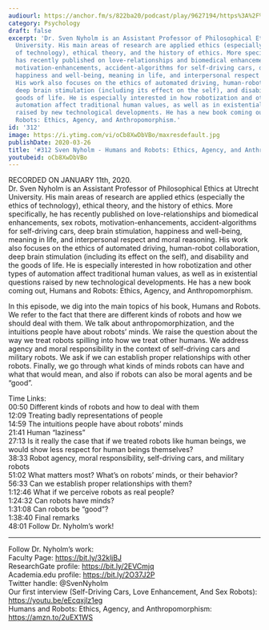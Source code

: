 ```yaml
---
audiourl: https://anchor.fm/s/822ba20/podcast/play/9627194/https%3A%2F%2Fd3ctxlq1ktw2nl.cloudfront.net%2Fproduction%2F2020-0-11%2F43010800-44100-2-6ce1df7120258.m4a
category: Psychology
draft: false
excerpt: 'Dr. Sven Nyholm is an Assistant Professor of Philosophical Ethics at Utrecht
  University. His main areas of research are applied ethics (especially the ethics
  of technology), ethical theory, and the history of ethics. More specifically, he
  has recently published on love-relationships and biomedical enhancements, sex robots,
  motivation-enhancements, accident-algorithms for self-driving cars, deep brain stimulation,
  happiness and well-being, meaning in life, and interpersonal respect and moral reasoning.
  His work also focuses on the ethics of automated driving, human-robot collaboration,
  deep brain stimulation (including its effect on the self), and disability and the
  goods of life. He is especially interested in how robotization and other types of
  automation affect traditional human values, as well as in existential questions
  raised by new technological developments. He has a new book coming out, Humans and
  Robots: Ethics, Agency, and Anthropomorphism.'
id: '312'
image: https://i.ytimg.com/vi/oCb8XwDbVBo/maxresdefault.jpg
publishDate: 2020-03-26
title: '#312 Sven Nyholm - Humans and Robots: Ethics, Agency, and Anthropomorphism'
youtubeid: oCb8XwDbVBo
---
```

<div class="timelinks">

RECORDED ON JANUARY 11th, 2020.  
Dr. Sven Nyholm is an Assistant Professor of Philosophical Ethics at Utrecht University. His main areas of research are applied ethics (especially the ethics of technology), ethical theory, and the history of ethics. More specifically, he has recently published on love-relationships and biomedical enhancements, sex robots, motivation-enhancements, accident-algorithms for self-driving cars, deep brain stimulation, happiness and well-being, meaning in life, and interpersonal respect and moral reasoning. His work also focuses on the ethics of automated driving, human-robot collaboration, deep brain stimulation (including its effect on the self), and disability and the goods of life. He is especially interested in how robotization and other types of automation affect traditional human values, as well as in existential questions raised by new technological developments. He has a new book coming out, Humans and Robots: Ethics, Agency, and Anthropomorphism.

In this episode, we dig into the main topics of his book, Humans and Robots. We refer to the fact that there are different kinds of robots and how we should deal with them. We talk about anthropomorphization, and the intuitions people have about robots’ minds. We raise the question about the way we treat robots spilling into how we treat other humans. We address agency and moral responsibility in the context of self-driving cars and military robots. We ask if we can establish proper relationships with other robots. Finally, we go through what kinds of minds robots can have and what that would mean, and also if robots can also be moral agents and be “good”.

Time Links:  
<time>00:50</time> Different kinds of robots and how to deal with them  
<time>12:09</time> Treating badly representations of people  
<time>14:59</time> The intuitions people have about robots’ minds  
<time>21:41</time> Human “laziness”  
<time>27:13</time> Is it really the case that if we treated robots like human beings, we would show less respect for human beings themselves?   
<time>38:33</time> Robot agency, moral responsibility, self-driving cars, and military robots  
<time>51:02</time> What matters most? What’s on robots’ minds, or their behavior?  
<time>56:33</time> Can we establish proper relationships with them?  
<time>1:12:46</time> What if we perceive robots as real people?  
<time>1:24:32</time> Can robots have minds?  
<time>1:31:08</time> Can robots be “good”?  
<time>1:38:40</time> Final remarks  
<time>48:01</time> Follow Dr. Nyholm’s work!

---

Follow Dr. Nyholm’s work:  
Faculty Page: https://bit.ly/32kljBJ  
ResearchGate profile: https://bit.ly/2EVCmjq  
Academia.edu profile: https://bit.ly/2O37J2P  
Twitter handle: @SvenNyholm  
Our first interview (Self-Driving Cars, Love Enhancement, And Sex Robots): https://youtu.be/eEcqxjlz1eg  
Humans and Robots: Ethics, Agency, and Anthropomorphism: https://amzn.to/2uEX1WS
</div>

